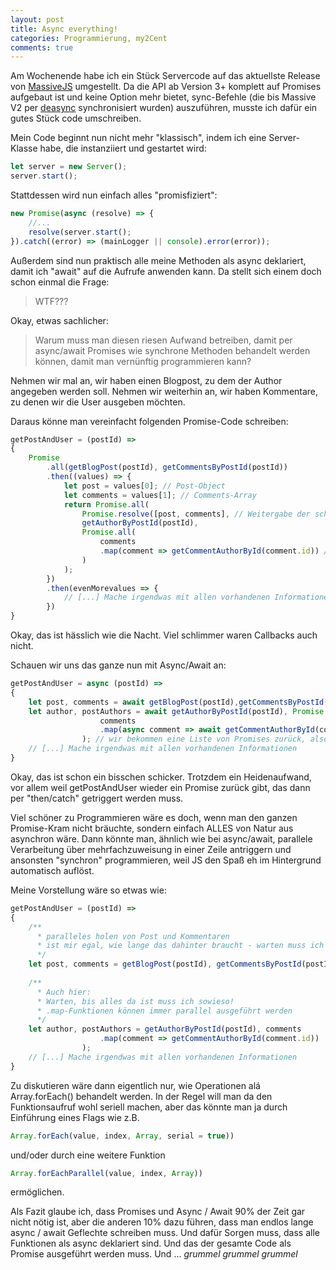 ```yaml
---
layout: post
title: Async everything!
categories: Programmierung, my2Cent
comments: true
---
```

Am Wochenende habe ich ein Stück Servercode auf das aktuellste Release von [MassiveJS](https://github.com/dmfay/massive-js) umgestellt. Da die API ab Version 3+ komplett auf Promises aufgebaut ist und keine Option mehr bietet, sync-Befehle (die bis Massive V2 per  [deasync](https://github.com/vkurchatkin/deasync) synchronisiert wurden) auszuführen, musste ich dafür ein gutes Stück code umschreiben.

Mein Code beginnt nun nicht mehr "klassisch", indem ich eine Server-Klasse habe, die instanziiert und gestartet wird:

```typescript
let server = new Server();
server.start();
```

Stattdessen wird nun einfach alles "promisfiziert":

```typescript
new Promise(async (resolve) => {
    //...
    resolve(server.start();
}).catch((error) => (mainLogger || console).error(error));
```

Außerdem sind nun praktisch alle meine Methoden als async deklariert, damit ich "await" auf die Aufrufe anwenden kann. Da stellt sich einem doch schon einmal die Frage:

> WTF???

Okay, etwas sachlicher:

> Warum muss man diesen riesen Aufwand betreiben, damit per async/await Promises wie synchrone Methoden behandelt werden können, damit man vernünftig programmieren kann?

Nehmen wir mal an, wir haben einen Blogpost, zu dem der Author angegeben werden soll. Nehmen wir weiterhin an, wir haben Kommentare, zu denen wir die User ausgeben möchten.

Daraus könne man vereinfacht folgenden Promise-Code schreiben:

``` typescript
getPostAndUser = (postId) =>
{
    Promise
        .all(getBlogPost(postId), getCommentsByPostId(postId))
        .then((values) => {
            let post = values[0]; // Post-Object
            let comments = values[1]; // Comments-Array
            return Promise.all(
                Promise.resolve([post, comments], // Weitergabe der schon vorhandenen Infos
                getAuthorByPostId(postId),
                Promise.all(
                    comments
                    .map(comment => getCommentAuthorById(comment.id)) //Wir mappen die Kommentare auf "Hole den Author"-Promises und lösen diese auf
                )
            );
        })
        .then(evenMorevalues => {
            // [...] Mache irgendwas mit allen vorhandenen Informationen
        })
}
```

Okay, das ist hässlich wie die Nacht. Viel schlimmer waren Callbacks auch nicht.

Schauen wir uns das ganze nun mit Async/Await an:

``` typescript
getPostAndUser = async (postId) =>
{
    let post, comments = await getBlogPost(postId),getCommentsByPostId(postId); // paralleles holen von Post und Kommentaren
    let author, postAuthors = await getAuthorByPostId(postId), Promise.all(
                    comments
                    .map(async comment => await getCommentAuthorById(comment.id)) 
                ); // wir bekommen eine Liste von Promises zurück, also trotzdem Promise.all
    // [...] Mache irgendwas mit allen vorhandenen Informationen
}
```

Okay, das ist schon ein bisschen schicker. Trotzdem ein Heidenaufwand, vor allem weil getPostAndUser wieder ein Promise zurück gibt, das dann per "then/catch" getriggert werden muss.

Viel schöner zu Programmieren wäre es doch, wenn man den ganzen Promise-Kram nicht bräuchte, sondern einfach ALLES von Natur aus asynchron wäre. Dann könnte man, ähnlich wie bei async/await, parallele Verarbeitung über mehrfachzuweisung in einer Zeile antriggern und ansonsten "synchron" programmieren, weil JS den Spaß eh im Hintergrund automatisch auflöst.

Meine Vorstellung wäre so etwas wie:

``` typescript
getPostAndUser = (postId) =>
{
    /**
      * paralleles holen von Post und Kommentaren
      * ist mir egal, wie lange das dahinter braucht - warten muss ich sowieso, bis beides da ist!!!
      */
    let post, comments = getBlogPost(postId), getCommentsByPostId(postId); 
    
    /**
      * Auch hier:
      * Warten, bis alles da ist muss ich sowieso!
      * .map-Funktionen können immer parallel ausgeführt werden
      */
    let author, postAuthors = getAuthorByPostId(postId), comments
                    .map(comment => getCommentAuthorById(comment.id))
                );       
    // [...] Mache irgendwas mit allen vorhandenen Informationen
}
```

Zu diskutieren wäre dann eigentlich nur, wie Operationen alá Array.forEach() behandelt werden.
In der Regel will man da den Funktionsaufruf wohl seriell machen, aber das könnte man ja durch Einführung eines Flags wie z.B. 
```typescript
Array.forEach(value, index, Array, serial = true)) 
```

und/oder durch eine weitere Funktion 

```typescript
Array.forEachParallel(value, index, Array)) 
```

ermöglichen.

Als Fazit glaube ich, dass Promises und Async / Await 90% der Zeit gar nicht nötig ist, aber die anderen 10% dazu führen, dass man endlos lange async / await Geflechte schreiben muss. Und dafür Sorgen muss, dass alle Funktionen als async deklariert sind. Und das der gesamte Code als Promise ausgeführt werden muss. Und ... *grummel* *grummel* *grummel*